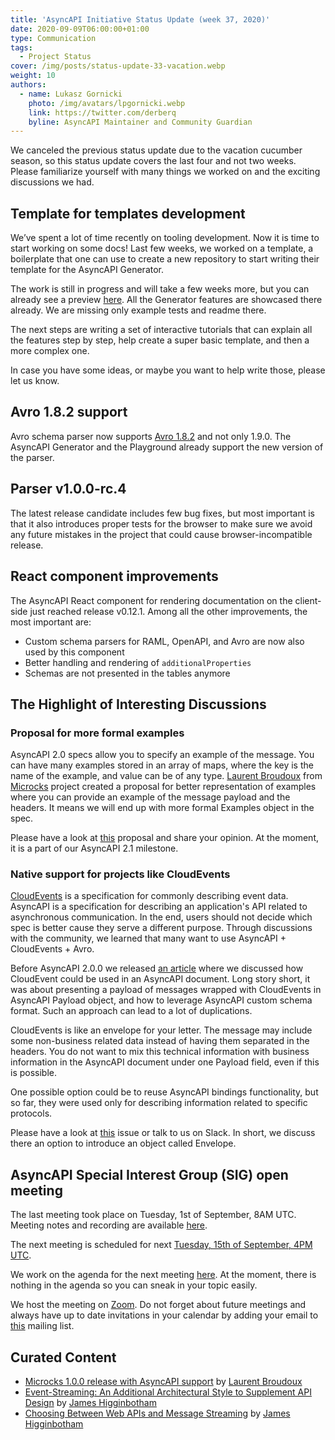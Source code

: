 ```yaml
---
title: 'AsyncAPI Initiative Status Update (week 37, 2020)'
date: 2020-09-09T06:00:00+01:00
type: Communication
tags:
  - Project Status
cover: /img/posts/status-update-33-vacation.webp
weight: 10
authors:
  - name: Lukasz Gornicki
    photo: /img/avatars/lpgornicki.webp
    link: https://twitter.com/derberq
    byline: AsyncAPI Maintainer and Community Guardian
---
```


We canceled the previous status update due to the vacation cucumber season, so this status update covers the last four and not two weeks. Please familiarize yourself with many things we worked on and the exciting discussions we had.

## Template for templates development

We’ve spent a lot of time recently on tooling development. Now it is time to start working on some docs! Last few weeks, we worked on a template, a boilerplate that one can use to create a new repository to start writing their template for the AsyncAPI Generator.

The work is still in progress and will take a few weeks more, but you can already see a preview [here](https://github.com/asyncapi/template-for-generator-templates). All the Generator features are showcased there already. We are missing only example tests and readme there.

The next steps are writing a set of interactive tutorials that can explain all the features step by step, help create a super basic template, and then a more complex one.

In case you have some ideas, or maybe you want to help write those, please let us know.

## Avro 1.8.2 support

Avro schema parser now supports [Avro 1.8.2](https://github.com/asyncapi/avro-schema-parser/pull/6) and not only 1.9.0. The AsyncAPI Generator and the Playground already support the new version of the parser.

## Parser v1.0.0-rc.4

The latest release candidate includes few bug fixes, but most important is that it also introduces proper tests for the browser to make sure we avoid any future mistakes in the project that could cause browser-incompatible release.

## React component improvements

The AsyncAPI React component for rendering documentation on the client-side just reached release v0.12.1. Among all the other improvements, the most important are:

- Custom schema parsers for RAML, OpenAPI, and Avro are now also used by this component
- Better handling and rendering of `additionalProperties`
- Schemas are not presented in the tables anymore

## The Highlight of Interesting Discussions

### Proposal for more formal examples

AsyncAPI 2.0 specs allow you to specify an example of the message. You can have many examples stored in an array of maps, where the key is the name of the example, and value can be of any type. [Laurent Broudoux](https://github.com/lbroudoux) from [Microcks](https://github.com/lbroudoux) project created a proposal for better representation of examples where you can provide an example of the message payload and the headers. It means we will end up with more formal Examples object in the spec.

Please have a look at [this](https://github.com/asyncapi/asyncapi/issues/329) proposal and share your opinion. At the moment, it is a part of our AsyncAPI 2.1 milestone.

### Native support for projects like CloudEvents

[CloudEvents](https://cloudevents.io/) is a specification for commonly describing event data. AsyncAPI is a specification for describing an application's API related to asynchronous communication. In the end, users should not decide which spec is better cause they serve a different purpose. Through discussions with the community, we learned that many want to use AsyncAPI + CloudEvents + Avro.

Before AsyncAPI 2.0.0 we released [an article](https://www.asyncapi.com/blog/asyncapi-cloud-events/) where we discussed how CloudEvent could be used in an AsyncAPI document. Long story short, it was about presenting a payload of messages wrapped with CloudEvents in AsyncAPI Payload object, and how to leverage AsyncAPI custom schema format. Such an approach can lead to a lot of duplications.

CloudEvents is like an envelope for your letter. The message may include some non-business related data instead of having them separated in the headers. You do not want to mix this technical information with business information in the AsyncAPI document under one Payload field, even if this is possible.

One possible option could be to reuse AsyncAPI bindings functionality, but so far, they were used only for describing information related to specific protocols.

Please have a look at [this](https://github.com/asyncapi/asyncapi/issues/432) issue or talk to us on Slack. In short, we discuss there an option to introduce an object called Envelope.

## AsyncAPI Special Interest Group (SIG) open meeting

The last meeting took place on Tuesday, 1st of September, 8AM UTC. Meeting notes and recording are available [here](https://github.com/asyncapi/asyncapi/issues/430).

The next meeting is scheduled for next [Tuesday, 15th of September, 4PM UTC](https://everytimezone.com/s/4347f3c8).

We work on the agenda for the next meeting [here](https://github.com/asyncapi/asyncapi/issues/435). At the moment, there is nothing in the agenda so you can sneak in your topic easily.

We host the meeting on [Zoom](https://zoom.us/j/83140549308). Do not forget about future meetings and always have up to date invitations in your calendar by adding your email to [this](https://groups.google.com/forum/#!forum/asyncapi-users) mailing list.

## Curated Content

- [Microcks 1.0.0 release with AsyncAPI support](https://medium.com/microcksio/microcks-1-0-0-release-5a5d0dbaf212) by [Laurent Broudoux](https://twitter.com/lbroudoux)
- [Event-Streaming: An Additional Architectural Style to Supplement API Design](https://www.asyncapi.com/blog/event-streaming-an-additional-architectural-style-to-suplement-api-design/) by [James Higginbotham](https://twitter.com/launchany)
- [Choosing Between Web APIs and Message Streaming](https://www.asyncapi.com/blog/choosing_between_web_apis_and_message_streaming/) by [James Higginbotham](https://twitter.com/launchany)
